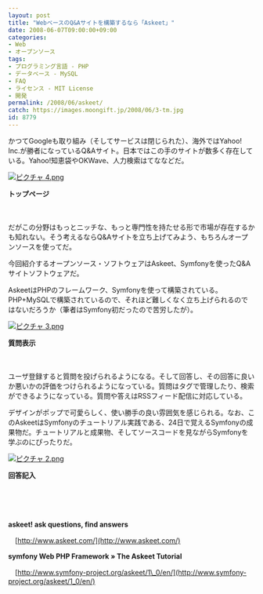 ```yaml
---
layout: post
title: "WebベースのQ&Aサイトを構築するなら「Askeet」"
date: 2008-06-07T09:00:00+09:00
categories:
- Web
- オープンソース
tags: 
- プログラミング言語 - PHP
- データベース - MySQL
- FAQ
- ライセンス - MIT License
- 開発
permalink: /2008/06/askeet/
catch: https://images.moongift.jp/2008/06/3-tm.jpg
id: 8779
---
```

かつてGoogleも取り組み（そしてサービスは閉じられた）、海外ではYahoo! Inc.が勝者になっているQ&Aサイト。日本ではこの手のサイトが数多く存在している。Yahoo!知恵袋やOKWave、人力検索はてななどだ。

  

[![ピクチャ 4.png](https://images.moongift.jp/2008/06/4-tm.jpg)](https://images.moongift.jp/2008/06/4.jpg)  
  
**トップページ**

  

　

  

だがこの分野はもっとニッチな、もっと専門性を持たせる形で市場が存在するかも知れない。そう考えるならQ&Aサイトを立ち上げてみよう、もちろんオープンソースを使ってだ。

  

今回紹介するオープンソース・ソフトウェアはAskeet、Symfonyを使ったQ&Aサイトソフトウェアだ。

  
  
<!--more-->  

AskeetはPHPのフレームワーク、Symfonyを使って構築されている。PHP+MySQLで構築されているので、それほど難しくなく立ち上げられるのではないだろうか（筆者はSymfony初だったので苦労したが）。

  

[![ピクチャ 3.png](https://images.moongift.jp/2008/06/3-tm.jpg)](https://images.moongift.jp/2008/06/3.jpg)  
  
**質問表示**

  

　

  

ユーザ登録すると質問を投げられるようになる。そして回答し、その回答に良いか悪いかの評価をつけられるようになっている。質問はタグで管理したり、検索ができるようになっている。質問や答えはRSSフィード配信に対応している。

  

デザインがポップで可愛らしく、使い勝手の良い雰囲気を感じられる。なお、このAskeetはSymfonyのチュートリアル実践である、24日で覚えるSymfonyの成果物だ。チュートリアルと成果物、そしてソースコードを見ながらSymfonyを学ぶのにぴったりだ。

  

[![ピクチャ 2.png](https://images.moongift.jp/2008/06/2-tm1.jpg)](https://images.moongift.jp/2008/06/21.jpg)  
  
**回答記入**

  

　

  

　

  

**askeet! ask questions, find answers**  
  
　[http://www.askeet.com/](http://www.askeet.com/)

  

**symfony Web PHP Framework » The Askeet Tutorial**  
  
　[http://www.symfony-project.org/askeet/1\_0/en/](http://www.symfony-project.org/askeet/1_0/en/)

  

